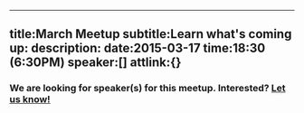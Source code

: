 ----
title:March Meetup
subtitle:Learn what's coming up:
description:
date:2015-03-17
time:18:30 (6:30PM)
speaker:[]
attlink:{}
----

### We are looking for speaker(s) for this meetup. Interested? [Let us know!][1]


[1]: /becomeaspeaker
